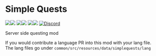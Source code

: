 # Simple Quests
[![](http://cf.way2muchnoise.eu/full_580853_Fabric_%20.svg)![](http://cf.way2muchnoise.eu/versions/580853.svg)](https://www.curseforge.com/minecraft/mc-mods/simple-quests) 
[![](http://cf.way2muchnoise.eu/full_580854_Forge_%20.svg)![](http://cf.way2muchnoise.eu/versions/580854.svg)](https://www.curseforge.com/minecraft/mc-mods/simple-quests-forge) 
[![](https://img.shields.io/modrinth/dt/HriwQx5q?logo=modrinth&label=Modrinth)![](https://img.shields.io/modrinth/game-versions/HriwQx5q?logo=modrinth&label=Latest%20for)](https://modrinth.com/mod/simple-quests)
[![Discord](https://img.shields.io/discord/790631506313478155?color=0a48c4&label=discord)](https://discord.gg/8Cx26tfWNs)

Server side questing mod

If you would contribute a language PR into this mod with your lang file.  
The lang files go under `common/src/resources/data/simplequests/lang`
